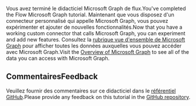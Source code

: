 <!-- markdownlint-disable MD002 MD041 -->

<span data-ttu-id="4d032-101">Vous avez terminé le didacticiel Microsoft Graph de flux.</span><span class="sxs-lookup"><span data-stu-id="4d032-101">You've completed the Flow Microsoft Graph tutorial.</span></span> <span data-ttu-id="4d032-102">Maintenant que vous disposez d'un connecteur personnalisé qui appelle Microsoft Graph, vous pouvez expérimenter et ajouter de nouvelles fonctionnalités.</span><span class="sxs-lookup"><span data-stu-id="4d032-102">Now that you have a working custom connector that calls Microsoft Graph, you can experiment and add new features.</span></span> <span data-ttu-id="4d032-103">Consultez la [rubrique vue d'ensemble de Microsoft Graph](/graph/overview) pour afficher toutes les données auxquelles vous pouvez accéder avec Microsoft Graph.</span><span class="sxs-lookup"><span data-stu-id="4d032-103">Visit the [Overview of Microsoft Graph](/graph/overview) to see all of the data you can access with Microsoft Graph.</span></span>

## <a name="feedback"></a><span data-ttu-id="4d032-104">Commentaires</span><span class="sxs-lookup"><span data-stu-id="4d032-104">Feedback</span></span>

<span data-ttu-id="4d032-105">Veuillez fournir des commentaires sur ce didacticiel dans le [référentiel GitHub](https://github.com/microsoftgraph/msgraph-training-microsoftflow).</span><span class="sxs-lookup"><span data-stu-id="4d032-105">Please provide any feedback on this tutorial in the [GitHub repository](https://github.com/microsoftgraph/msgraph-training-microsoftflow).</span></span>